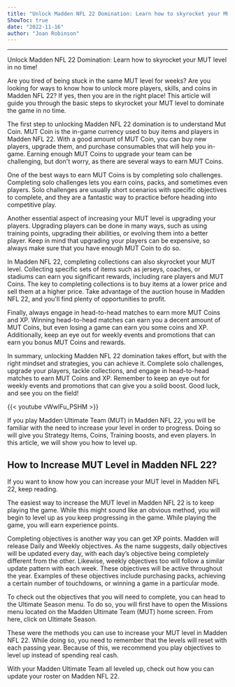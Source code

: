 ```yaml
---
title: "Unlock Madden NFL 22 Domination: Learn how to skyrocket your MUT level in no time!"
ShowToc: true 
date: "2022-11-16"
author: "Joan Robinson"
---
```

*****
Unlock Madden NFL 22 Domination: Learn how to skyrocket your MUT level in no time!

Are you tired of being stuck in the same MUT level for weeks? Are you looking for ways to know how to unlock more players, skills, and coins in Madden NFL 22? If yes, then you are in the right place! This article will guide you through the basic steps to skyrocket your MUT level to dominate the game in no time.

The first step to unlocking Madden NFL 22 domination is to understand Mut Coin. MUT Coin is the in-game currency used to buy items and players in Madden NFL 22. With a good amount of MUT Coin, you can buy new players, upgrade them, and purchase consumables that will help you in-game. Earning enough MUT Coins to upgrade your team can be challenging, but don't worry, as there are several ways to earn MUT Coins.

One of the best ways to earn MUT Coins is by completing solo challenges. Completing solo challenges lets you earn coins, packs, and sometimes even players. Solo challenges are usually short scenarios with specific objectives to complete, and they are a fantastic way to practice before heading into competitive play.

Another essential aspect of increasing your MUT level is upgrading your players. Upgrading players can be done in many ways, such as using training points, upgrading their abilities, or evolving them into a better player. Keep in mind that upgrading your players can be expensive, so always make sure that you have enough MUT Coin to do so.

In Madden NFL 22, completing collections can also skyrocket your MUT level. Collecting specific sets of items such as jerseys, coaches, or stadiums can earn you significant rewards, including rare players and MUT Coins. The key to completing collections is to buy items at a lower price and sell them at a higher price. Take advantage of the auction house in Madden NFL 22, and you'll find plenty of opportunities to profit.

Finally, always engage in head-to-head matches to earn more MUT Coins and XP. Winning head-to-head matches can earn you a decent amount of MUT Coins, but even losing a game can earn you some coins and XP. Additionally, keep an eye out for weekly events and promotions that can earn you bonus MUT Coins and rewards.

In summary, unlocking Madden NFL 22 domination takes effort, but with the right mindset and strategies, you can achieve it. Complete solo challenges, upgrade your players, tackle collections, and engage in head-to-head matches to earn MUT Coins and XP. Remember to keep an eye out for weekly events and promotions that can give you a solid boost. Good luck, and see you on the field!

{{< youtube vWwIFu_PSHM >}} 



If you play Madden Ultimate Team (MUT) in Madden NFL 22, you will be familiar with the need to increase your level in order to progress. Doing so will give you Strategy Items, Coins, Training boosts, and even players. In this article, we will show you how to level up.
 
## How to Increase MUT Level in Madden NFL 22?
 

 
If you want to know how you can increase your MUT level in Madden NFL 22, keep reading.
 
The easiest way to increase the MUT level in Madden NFL 22 is to keep playing the game. While this might sound like an obvious method, you will begin to level up as you keep progressing in the game. While playing the game, you will earn experience points.
 
Completing objectives is another way you can get XP points. Madden will release Daily and Weekly objectives. As the name suggests, daily objectives will be updated every day, with each day’s objective being completely different from the other. Likewise, weekly objectives too will follow a similar update pattern with each week. These objectives will be active throughout the year. Examples of these objectives include purchasing packs, achieving a certain number of touchdowns, or winning a game in a particular mode.
 
To check out the objectives that you will need to complete, you can head to the Ultimate Season menu. To do so, you will first have to open the Missions menu located on the Madden Ultimate Team (MUT) home screen. From here, click on Ultimate Season.
 
These were the methods you can use to increase your MUT level in Madden NFL 22. While doing so, you need to remember that the levels will reset with each passing year. Because of this, we recommend you play objectives to level up instead of spending real cash.
 
With your Madden Ultimate Team all leveled up, check out how you can update your roster on Madden NFL 22.




